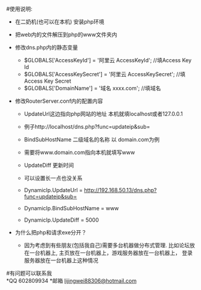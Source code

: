 #使用说明:
* 在二奶机(也可以在本机) 安装php环境

* 把web内的文件解压到php的www文件夹内

* 修改dns.php内的静态变量
	* $GLOBALS['AccessKeyId'] = '阿里云 AccessKeyId';  //填Access Key Id
	* $GLOBALS['AccessKeySecret'] = '阿里云 AccessKeySecret'; //填Access Key Secret
	* $GLOBALS['DomainName'] = '域名 xxxx.com'; //填域名

* 修改RouterServer.conf内的配置内容

	* UpdateUrl这边指向php网站的地址 本机就填localhost或者127.0.0.1
	* 例子http://localhost/dns.php?func=updateip&sub=

	* BindSubHostName 二级域名的名称 以 domain.com为例
	* 需要将www.domain.com指向本机就填写www

	* UpdateDiff 更新时间
	* 可以设置长一点也没关系


	* DynamicIp.UpdateUrl 			= http://192.168.50.13/dns.php?func=updateip&sub=
	* DynamicIp.BindSubHostName		= www
	* DynamicIp.UpdateDiff			= 5000


* 为什么把php和请求exe分开？
	* 因为考虑到有些朋友(包括我自己)需要多台机器做分布式管理. 比如论坛放在一台机器上, 主页放在一台机器上，游戏服务器放在一台机器上， 登录服务器放在一台机器上这种情况




#有问题可以联系我  
*QQ 	602809934 
*邮箱 	lijingwei88306@hotmail.com